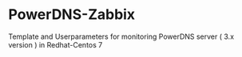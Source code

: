 # PowerDNS-Zabbix
Template and Userparameters for monitoring PowerDNS server ( 3.x version ) in Redhat-Centos 7
